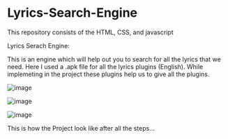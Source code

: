 # Lyrics-Search-Engine
This repository consists of the HTML, CSS, and javascript

Lyrics Serach Engine:

This is an engine which will help out you to search for all the lyrics that we need. Here I used a .apk file for all the lyrics plugins (English). While implemeting in the project these plugins help us to  give all the plugins. 


![image](https://user-images.githubusercontent.com/103228606/181438591-9bc432a9-5f37-485e-bfa9-43eae084930d.png)



![image](https://user-images.githubusercontent.com/103228606/181438684-fd87646a-792a-4329-b003-7d52156f5639.png)


![image](https://user-images.githubusercontent.com/103228606/181438703-a8ee3573-513a-48b2-9f96-9c923300d2b4.png)


This is how the Project look like after all the steps...
